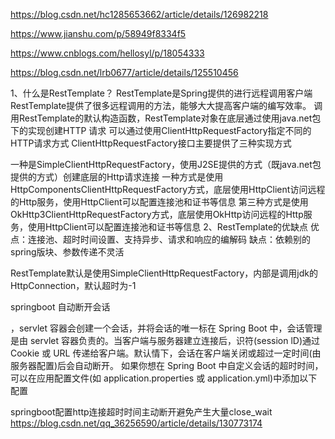 https://blog.csdn.net/hc1285653662/article/details/126982218

https://www.jianshu.com/p/58949f8334f5

https://www.cnblogs.com/hellosyl/p/18054333

https://blog.csdn.net/lrb0677/article/details/125510456


1、什么是RestTemplate？
RestTemplate是Spring提供的进行远程调用客户端
RestTemplate提供了很多远程调用的方法，能够大大提高客户端的编写效率。
调用RestTemplate的默认构造函数，RestTemplate对象在底层通过使用java.net包下的实现创建HTTP 请求
可以通过使用ClientHttpRequestFactory指定不同的HTTP请求方式
ClientHttpRequestFactory接口主要提供了三种实现方式

一种是SimpleClientHttpRequestFactory，使用J2SE提供的方式（既java.net包提供的方式）创建底层的Http请求连接
一种方式是使用HttpComponentsClientHttpRequestFactory方式，底层使用HttpClient访问远程的Http服务，使用HttpClient可以配置连接池和证书等信息
第三种方式是使用OkHttp3ClientHttpRequestFactory方式，底层使用OkHttp访问远程的Http服务，使用HttpClient可以配置连接池和证书等信息
2、RestTemplate的优缺点
优点：连接池、超时时间设置、支持异步、请求和响应的编解码
缺点：依赖别的spring版块、参数传递不灵活



RestTemplate默认是使用SimpleClientHttpRequestFactory，内部是调用jdk的HttpConnection，默认超时为-1



springboot 自动断开会话

，servlet 容器会创建一个会话，并将会话的唯一标在 Spring Boot 中，会话管理是由 servlet 容器负责的。当客户端与服务器建立连接后，识符(session lD)通过 Cookie 或 URL 传递给客户端。默认情下，会话在客户端关闭或超过一定时间(由服务器配置)后会自动断开。
如果你想在 Spring Boot 中自定义会话的超时时间，可以在应用配置文件(如 application.properties 或 application.yml)中添加以下配置


springboot配置http连接超时时间主动断开避免产生大量close_wait
https://blog.csdn.net/qq_36256590/article/details/130773174